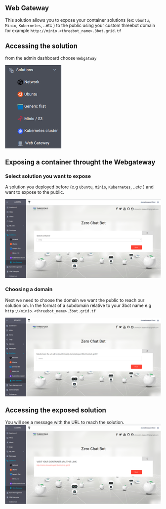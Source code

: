 
## Web Gateway

This solution allows you to expose your container solutions (ex: `Ubuntu`, `Minio`, `Kubernetes`, ..etc ) to the public using your custom threebot domain for example `http://minio.<threebot_name>.3bot.grid.tf`

## Accessing the solution

from the admin dashboard choose `Webgatway`

![Webgateway](images/adminmenu.png)


## Exposing a container throught the Webgateway 


### Select solution you want to expose

A solution you deployed before (e.g `Ubuntu`, `Minio`, `Kubernetes`, ..etc ) and want to expose to the public.

![](./images/image_1.png)

### Choosing a domain
Next we need to choose the domain we want the public to reach our solution on. In the format of a subdomain relative to your 3bot name e.g `http://minio.<threebot_name>.3bot.grid.tf`

![](./images/image_2.png)



## Accessing the exposed solution

You will see a message with the URL to reach the solution.
![](./images/image_3.png)